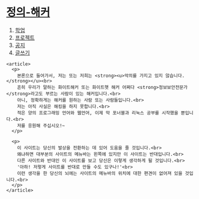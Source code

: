 <!DOCTYPE html>
  <head>
    <meta charset="utf-8" />
    <title>chage your think</title>
  </head>
  <body>
    <h1><storng><a href="1.html">정의-해커</a></h1></strong>
    <nav>
      <ol>
        <li><a href="work.html">학업</a></li>
        <li><a href="project.html">프로젝트</a></li>
        <li><a href="bell.html">공지</a></li>
        <li><a href="write.html">글쓰기</a></li>
      </ol>
    </nav>

    <article>
      <p>
        본론으로 들어가서, 저는 또는 저희는 <strong><u>악의를 가지고 있지 않습니다.</strong></u><br>
        흔히 우리가 말하는 화이트해커 또는 화이트햇 해커 어쩌다 <strong>정보보안전문가</strong>라고도 부르는 사람이 있는 해커입니다.<br>
        아니, 정확하게는 해커를 원하는 사람 또는 사람들입니다.<br>
        저는 아직 사실은 해킹을 하지 못합니다.<br>
        적은 양의 프로그래밍 언어와 웹언어, 이제 막 포너블과 리눅스 공부를 시작했을 뿐입니다.<br>
        저를 응원해 주십시오!~
      </p>

      <p>
        이 사이트는 당신의 발상을 전환하는 데 있어 도움을 줄 것입니다.<br>
        왜냐하면 대부분의 사이트의 메뉴바는 왼쪽에 있지만 이 사이트는 반대입니다.<br>
        다른 사이트와 반대인 이 사이트를 보고 당신은 이렇게 생각하게 될 것입니다.<br>
        '아하! 저렇게 사이트를 반대로 만들 수도 있구나!'<br>
        이런 생각을 한 당신의 뇌에는 사이트의 메뉴바의 위치에 대한 편견이 없어져 있을 것입니다.<br>
      </p>
    </article>

  </body>
</html>
